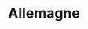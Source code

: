 ---
layout: interview
subheadline: Europe
title: "Allemagne"
teaser: 
tags:
    - europe
image:
    thumb: gallery-example-2-thumb.jpg
---